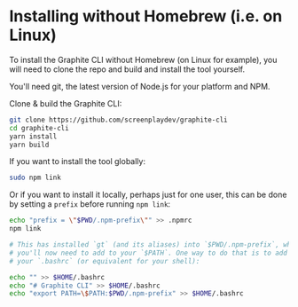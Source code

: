 # Installing without Homebrew (i.e. on Linux)

To install the Graphite CLI without Homebrew (on Linux for example), you will need to clone the repo and build and install the tool yourself.

You'll need git, the latest version of Node.js for your platform and NPM.

Clone & build the Graphite CLI:

```bash
git clone https://github.com/screenplaydev/graphite-cli
cd graphite-cli
yarn install
yarn build
```

If you want to install the tool globally:

```bash
sudo npm link
```

Or if you want to install it locally, perhaps just for one user, this can be done by setting a `prefix` before running `npm link`:

```bash
echo "prefix = \"$PWD/.npm-prefix\"" >> .npmrc
npm link

# This has installed `gt` (and its aliases) into `$PWD/.npm-prefix`, which
# you'll now need to add to your `$PATH`. One way to do that is to add it to
# your `.bashrc` (or equivalent for your shell):

echo "" >> $HOME/.bashrc
echo "# Graphite CLI" >> $HOME/.bashrc
echo "export PATH=\$PATH:$PWD/.npm-prefix" >> $HOME/.bashrc
```
